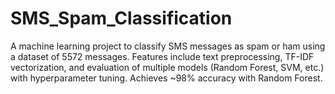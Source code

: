 # SMS_Spam_Classification
A machine learning project to classify SMS messages as spam or ham using a dataset of 5572 messages. Features include text preprocessing, TF-IDF vectorization, and evaluation of multiple models (Random Forest, SVM, etc.) with hyperparameter tuning. Achieves ~98% accuracy with Random Forest.
